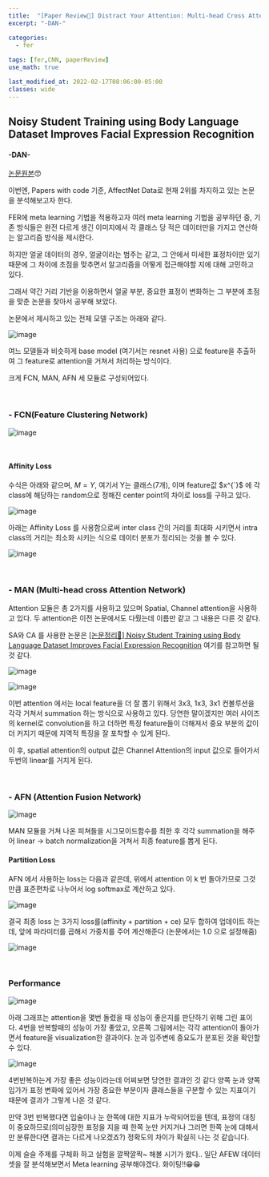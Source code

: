 ```yaml
---
title:  "[Paper Review📃] Distract Your Attention: Multi-head Cross Attention Network for Facial Expression Recognition"
excerpt: "-DAN-"

categories:
  - fer
  
tags: [fer,CNN, paperReview]
use_math: true

last_modified_at: 2022-02-17T08:06:00-05:00
classes: wide
---
```


## Noisy Student Training using Body Language Dataset Improves Facial Expression Recognition
#### -DAN-

[논문원본](https://arxiv.org/pdf/2109.07270.pdf)😙 

이번엔, Papers with code 기준, AffectNet Data로 현재 2위를 차지하고 있는 논문을 분석해보고자 한다.

FER에 meta learning 기법을 적용하고자 여러 meta learning 기법을 공부하던 중, 기존 방식들은 완전 다르게 생긴 이미지에서 각 클래스 당 적은 데이터만을 가지고 연산하는 알고리즘 방식을 제시한다.

하지만 얼굴 데이터의 경우, 얼굴이라는 범주는 같고, 그 안에서 미세한 표정차이만 있기 때문에 그 차이에 초점을 맞추면서 알고리즘을 어떻게 접근해야할 지에 대해 고민하고 있다.

그래서 약간 거리 기반을 이용하면서 얼굴 부분, 중요한 표정이 변화하는 그 부분에 초점을 맞춘 논문을 찾아서 공부해 보았다.


논문에서 제시하고 있는 전체 모델 구조는 아래와 같다.

![image](https://user-images.githubusercontent.com/53431568/154460463-ed3f5940-c778-4fd4-84c2-eeaaa0cabab3.png)

여느 모델들과 비슷하게 base model (여기서는 resnet 사용) 으로 feature을 추출하여 그 feature로 attention을 거쳐서 처리하는 방식이다.

크게 FCN, MAN, AFN 세 모듈로 구성되어있다.

<br>

### - FCN(Feature Clustering Network)

![image](https://user-images.githubusercontent.com/53431568/154460989-53e5e913-5acf-4a51-ae61-659cbe001c0a.png)


<br>

#### Affinity Loss

수식은 아래와 같으며, $M = Y$, 여기서 Y는 클래스(7개), 이며 feature값 $x^{`}$ 에 각 class에 해당하는 random으로 정해진 center point의 차이로 loss를 구하고 있다.

![image](https://user-images.githubusercontent.com/53431568/154461199-8564a5c2-1e23-4dd0-bfb1-b979897bb296.png)


아래는 Affinity Loss 를 사용함으로써 inter class 간의 거리를 최대화 시키면서 intra class의 거리는 최소화 시키는 식으로 데이터 분포가 정리되는 것을 볼 수 있다.

![image](https://user-images.githubusercontent.com/53431568/154461235-33a152c4-cebb-462a-9c9b-86078a4915f0.png)

<br>

### - MAN (Multi-head cross Attention Network)

Attention 모듈은 총 2가지를 사용하고 있으며 Spatial, Channel attention을 사용하고 있다. 두 attention은 이전 논문에서도 다뤘는데 이름만 같고 그 내용은 다른 것 같다.

SA와 CA 를 사용한 논문은 [[논문정리📃] Noisy Student Training using Body Language Dataset Improves Facial Expression Recognition](https://chaelin0722.github.io/fer/noisystudent/)
여기를 참고하면 될 것 같다.


![image](https://user-images.githubusercontent.com/53431568/154462978-ddc7406a-bc65-4f8f-9a29-76405f1ef5b8.png)




![image](https://user-images.githubusercontent.com/53431568/154463215-a96d41cb-cb80-4dd4-839e-3f9b3198dfa3.png)


이번 attention 에서는 local feature을 더 잘 뽑기 위해서 3x3, 1x3, 3x1 컨볼루션을 각각 거쳐서 summation 하는 방식으로 사용하고 있다. 당연한 말이겠지만 여러 사이즈의 kernel로 convolution을 하고 더하면
특징 feature들이 더해져서 중요 부분의 값이 더 커지기 때문에 지역적 특징을 잘 포착할 수 있게 된다.

이 후, spatial attention의 output 값은 Channel Attention의  input 값으로 들어가서 두번의 linear를 거치게 된다.



<br>

### - AFN (Attention Fusion Network)

![image](https://user-images.githubusercontent.com/53431568/154471553-268c347d-2d2a-49b1-9624-ed862a23abda.png)

MAN 모듈을 거쳐 나온 피쳐들을 시그모이드함수를 최한 후 각각 summation을 해주어  linear -> batch normalization을 거쳐서 최종 feature를 뽑게 된다.


#### Partition Loss

AFN 에서 사용하는 loss는 다음과 같은데, 위에서  attention 이 k 번 돌아가므로 그것 만큼 표준편차로 나누어서 log softmax로 계산하고 있다.

![image](https://user-images.githubusercontent.com/53431568/154471570-6916a3e9-a6e7-4d91-824d-67762a7d9860.png)


결국 최종 loss 는 3가지 loss를(affinity + partition + ce) 모두 합하여 업데이트 하는데, 앞에 파라미터를 곱해서 가중치를 주어 계산해준다 (논문에서는 1.0 으로 설정해줌)

![image](https://user-images.githubusercontent.com/53431568/154471796-2174e83d-e97f-43ef-8475-f5911182d514.png)

<br>

### Performance

![image](https://user-images.githubusercontent.com/53431568/154471915-b0ec4b78-4547-482e-be05-121f956f1a67.png)


아래 그래프는 attention을 몇번 돌렸을 때 성능이 좋은지를 판단하기 위해 그린 표이다. 4번을 반복할때의 성능이 가장 좋았고, 오른쪽 그림에서는 각각 attention이 돌아가면서 feature을 visualization한 결과이다.
눈과 입주변에 중요도가 분포된 것을 확인할 수 있다.

![image](https://user-images.githubusercontent.com/53431568/154471951-5315476d-124b-44cc-a3ad-dc913e63fa49.png)

4번반복하는게 가장 좋은 성능이라는데 어찌보면 당연한 결과인 것 같다 양쪽 눈과 양쪽 입가가 표정 변화에 있어서 가장 중요한 부분이자 클래스들을 구분할 수 있는 지표이기 때문에 결과가 그렇게 나온 것 같다.

만약 3번 반복했다면 입술이나 눈 한쪽에 대한 지표가 누락되어있을 텐데, 표정의 대칭이 중요하므로(의미심장한 표정을 지을 때 한쪽 눈만 커지거나 그러면 한쪽 눈에 대해서만 분류한다면 결과는 다르게 나오겠죠?)
정확도의 차이가 확실히 나는 것 같습니다.




이제 슬슬 주제를 구체화 하고 실험을 깔짝깔짝~ 해볼 시기가 왔다.. 일단 AFEW 데이터 셋을 잘 분석해보면서 Meta learning 공부해야겠다. 화이팅!!😁😁



